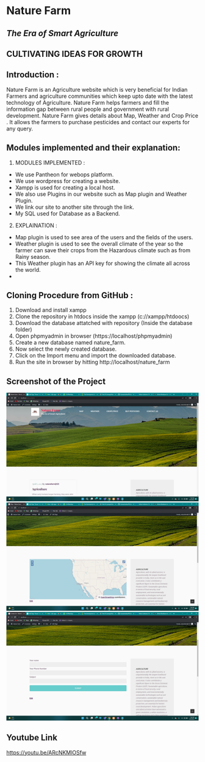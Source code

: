 # Nature Farm 
## _The Era of Smart Agriculture_
## CULTIVATING IDEAS FOR GROWTH  

## Introduction :
Nature Farm is an Agriculture website which is very beneficial for Indian Farmers and agriculture communities which keep upto date with the latest technology of Agriculture. Nature Farm helps farmers and fill the  information gap between rural people and government with rural development.
Nature Farm gives details about Map, Weather and Crop Price . It allows the farmers to purchase pesticides and contact our experts for any query.

## Modules implemented and their explanation:
1. MODULES IMPLEMENTED :
- We use Pantheon for webops platform.
- We use wordpress for creating a website.
- Xampp is used for creating a local host.
- We also use Plugins in our website such as Map plugin and Weather Plugin.
- We link our site to another site through the link. 
- My SQL used for Database as a Backend.
 2. EXPLAINATION :
 - Map plugin is used to see area of the users and the fields of the users. 
 - Weather plugin is used to see the overall climate of the year so the farmer can save their crops from the Hazardous climate such as from  Rainy season.
 - This Weather plugin has an API key for showing the climate all across the world.
 - 
 



## Cloning Procedure from GitHub :

1. Download and install xampp
2. Clone the repository in htdocs inside the xampp (c://xampp/htdoocs)
3. Download the database attatched with repository (Inside the database folder)
4. Open phpmyadmin in browser (https://localhost/phpmyadmin)
5. Create a new database named nature_farm.
6. Now select the newly created database.
7. Click on the Import menu and import the downloaded database.
8. Run the site in browser by hitting http://localhost/nature_farm


## Screenshot of the Project 

![](https://github.com/KundanSuthar910/nature_farm/blob/main/Read_meimage/home.png)
![](https://github.com/KundanSuthar910/nature_farm/blob/main/Read_meimage/mappage.png)
![](https://github.com/KundanSuthar910/nature_farm/blob/main/Read_meimage/Contactus.png)


## Youtube Link 
https://youtu.be/ARcNKMlOSfw
